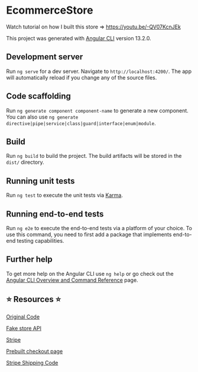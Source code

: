 # EcommerceStore

Watch tutorial on how I built this store => https://youtu.be/-QV07KcnJEk

This project was generated with [Angular CLI](https://github.com/angular/angular-cli) version 13.2.0.

## Development server

Run `ng serve` for a dev server. Navigate to `http://localhost:4200/`. The app will automatically reload if you change any of the source files.

## Code scaffolding

Run `ng generate component component-name` to generate a new component. You can also use `ng generate directive|pipe|service|class|guard|interface|enum|module`.

## Build

Run `ng build` to build the project. The build artifacts will be stored in the `dist/` directory.

## Running unit tests

Run `ng test` to execute the unit tests via [Karma](https://karma-runner.github.io).

## Running end-to-end tests

Run `ng e2e` to execute the end-to-end tests via a platform of your choice. To use this command, you need to first add a package that implements end-to-end testing capabilities.

## Further help

To get more help on the Angular CLI use `ng help` or go check out the [Angular CLI Overview and Command Reference](https://angular.io/cli) page.

## ⭐️ Resources ⭐️

[Original Code](https://github.com/bobangajicsm/E-Commerce-Store)

[Fake store API](https://fakestoreapi.com/)

[Stripe](https://stripe.com/)

[Prebuilt checkout page](https://stripe.com/docs/checkout/quickstart)

[Stripe Shipping Code](https://stripe.com/docs/payments/checkout/shipping)
